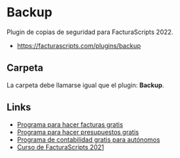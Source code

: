 # Backup
Plugin de copias de seguridad para FacturaScripts 2022.
- https://facturascripts.com/plugins/backup

## Carpeta
La carpeta debe llamarse igual que el plugin: **Backup**.

## Links
- [Programa para hacer facturas gratis](https://facturascripts.com/programa-para-hacer-facturas)
- [Programa para hacer presupuestos gratis](https://facturascripts.com/programa-de-presupuestos)
- [Programa de contabilidad gratis para autónomos](https://facturascripts.com/software-contabilidad)
- [Curso de FacturaScripts 2021](https://youtube.com/playlist?list=PLNxcJ5CWZ8V6nfeVu6vieKI_d8a_ObLfY)